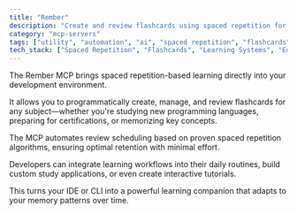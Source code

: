 ```yaml
---
title: "Rember"
description: "Create and review flashcards using spaced repetition for effective learning."
category: "mcp-servers"
tags: ["utility", "automation", "ai", "spaced repetition", "flashcards", "learning"]
tech_stack: ["Spaced Repetition", "Flashcards", "Learning Systems", "Educational Technology", "IDE", "CLI"]
---
```


The Rember MCP brings spaced repetition-based learning directly into your development environment. 

It allows you to programmatically create, manage, and review flashcards for any subject—whether you're studying new programming languages, preparing for certifications, or memorizing key concepts. 

The MCP automates review scheduling based on proven spaced repetition algorithms, ensuring optimal retention with minimal effort. 

Developers can integrate learning workflows into their daily routines, build custom study applications, or even create interactive tutorials. 

This turns your IDE or CLI into a powerful learning companion that adapts to your memory patterns over time.